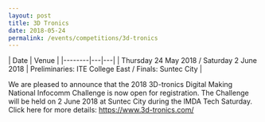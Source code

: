 ```yaml
---
layout: post
title: 3D Tronics
date: 2018-05-24
permalink: /events/competitions/3d-tronics
---
```


| Date | Venue |
|--------|---|---|
| Thursday 24 May 2018 / Saturday 2 June 2018 |  Preliminaries: ITE College East / Finals: Suntec City  |


We are pleased to announce that the 2018 3D-tronics Digital Making National Infocomm Challenge is now open for registration. The Challenge will be held on 2 June 2018 at Suntec City during the IMDA Tech Saturday. Click here for more details: https://www.3d-tronics.com/

